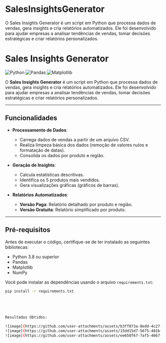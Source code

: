 # SalesInsightsGenerator
O Sales Insights Generator é um script em Python que processa dados de vendas, gera insights e cria relatórios automatizados. Ele foi desenvolvido para ajudar empresas a analisar tendências de vendas, tomar decisões estratégicas e criar relatórios personalizados.
# Sales Insights Generator

![Python](https://img.shields.io/badge/Python-3.8%2B-blue)
![Pandas](https://img.shields.io/badge/Pandas-1.3%2B-orange)
![Matplotlib](https://img.shields.io/badge/Matplotlib-3.4%2B-green)

O **Sales Insights Generator** é um script em Python que processa dados de vendas, gera insights e cria relatórios automatizados. Ele foi desenvolvido para ajudar empresas a analisar tendências de vendas, tomar decisões estratégicas e criar relatórios personalizados.

---

## **Funcionalidades**

- **Processamento de Dados**:
  - Carrega dados de vendas a partir de um arquivo CSV.
  - Realiza limpeza básica dos dados (remoção de valores nulos e formatação de datas).
  - Consolida os dados por produto e região.

- **Geração de Insights**:
  - Calcula estatísticas descritivas.
  - Identifica os 5 produtos mais vendidos.
  - Gera visualizações gráficas (gráficos de barras).

- **Relatórios Automatizados**:
  - **Versão Paga**: Relatório detalhado por produto e região.
  - **Versão Gratuita**: Relatório simplificado por produto.

---

## **Pré-requisitos**

Antes de executar o código, certifique-se de ter instalado as seguintes bibliotecas:

- Python 3.8 ou superior
- Pandas
- Matplotlib
- NumPy

Você pode instalar as dependências usando o arquivo `requirements.txt`:

```bash
pip install -r requirements.txt





Resultados Obtidos:

![image](https://github.com/user-attachments/assets/b3ff073a-8edd-4c27-a49e-936876bfedf5)
![image](https://github.com/user-attachments/assets/15dd15d7-5675-481b-934c-dd0cc881a4f3)
![image](https://github.com/user-attachments/assets/ee658f67-7af5-4667-a31a-30114adbf3ed)

